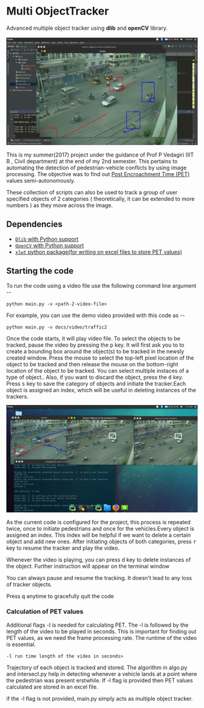 # Multi ObjectTracker
Advanced multiple object tracker using <b>dlib</b> and <b>openCV</b> library.
<br><br>
![Image](docs/images/screenshot_3.png)

This is my summer(2017) project under the guidance of Prof P Vedagiri (IIT B , Civil department) at the end of my 2nd semester. This pertains to automating the detection of pedestrian-vehicle conflicts by using image processing. The objective was to find out <a href="https://www.researchgate.net/figure/7232990_fig1_Fig-1-Illustration-of-post-encroachment-time-PET"> Post Encroachment Time (PET)</a> values semi-autonomously.

These collection of scripts can also be used to track a group of user specified objects of 2 categories ( theoretically, it can be extended to more numbers ) as they move across the image.


## Dependencies

* [`Dlib` with Python support](http://dlib.net/)
* [`OpenCV` with Python support](http://opencv.org)
* [`xlwt` python package(for writing on excel files to store PET values)](https://pypi.python.org/pypi/xlwt)

## Starting the code


To run the code using a video file use the following command line argument --

```shell
python main.py -v <path-2-video-file>
```

For example, you can use the demo video provided with this code as --

```shell
python main.py -v docs/video/traffic2
```


Once the code starts, it will play video file. To select the objects to be tracked, pause the video by pressing the <kbd>p</kbd> key. It will first ask you to  to create a bounding box around the object(s) to be tracked in the newsly created window. Press the mouse to select the top-left pixel location of the object to be tracked and then release the mouse on the bottom-right location of the object to be tracked. You can select multiple instaces of a type of object.. Also, if you want to discard the object, press the <kbd>d</kbd> key. Press <kbd>s</kbd> key to save the category of objects and initiate the tracker.Each object is assigned an index, which will be useful in deleting instances of the trackers.

![Image](docs/images/screenshot_2.png)

As the current code is configured for the project, this process is repeated twice, once to initiate pedestrians and once for the vehicles.Every object is assigned an index. This index will be helpful if we want to delete a certain object and add new ones. 
After initiating objects of both categories, press <kbd>r</kbd> key to resume the tracker and play the video. 

Whenever the video is playing, you can press <kbd>d</kbd> key to delete instances of the object. Further instruction will appear on the terminal window

You can always pause and resume the tracking. It doesn't lead to any loss of tracker objects.

Press <kbd>q</kbd> anytime to gracefully quit the code

### Calculation of PET values


Additional flags -l is needed for calculating PET. The -l is followed by the length of the video to be played in seconds. This is important for finding out PET values, as we need the frame processing rate. The runtime of the video is essential. 

```shell
-l run time length of the video in seconds>

```

Trajectory of each object is tracked and stored. The algorithm in algo.py and intersect.py help in detecting whenever a vehicle lands at a point where the pedestrian was present erstwhile. If -l flag is provided then PET values calculated are stored in an excel file.

if the -l flag is not provided, main.py simply acts as multiple object tracker.
